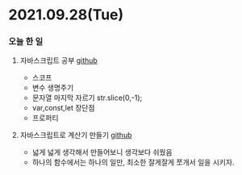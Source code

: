 # 2021.09.28(Tue)
### 오늘 한 일
1. 자바스크립트 공부 [github](https://github.com/Dokuny/MyProgrammingHistory/blob/main/ETC/Web/Javascript/README.md)
   * 스코프
   * 변수 생명주기
   * 문자열 마지막 자르기 str.slice(0,-1);
   * var,const,let 장단점
   * 프로퍼티
   

2. 자바스크립트로 계산기 만들기 [github](https://github.com/Dokuny/MyProgrammingHistory/tree/main/ETC/Web/Practice/makeCalculator)
   * 넓게 넓게 생각해서 만들어보니 생각보다 쉬웠음
   * 하나의 함수에서는 하나의 일만, 최소한 잘게잘게 쪼개서 일을 시키자.

